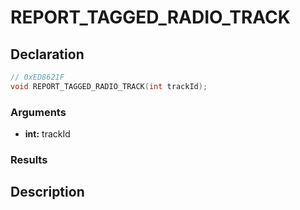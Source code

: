 # REPORT_TAGGED_RADIO_TRACK

## Declaration
```cpp
// 0xED8621F
void REPORT_TAGGED_RADIO_TRACK(int trackId);
```

### Arguments
- **int:** trackId

### Results

## Description
